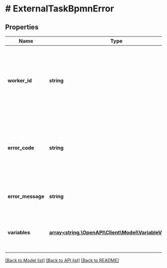 # # ExternalTaskBpmnError

## Properties

Name | Type | Description | Notes
------------ | ------------- | ------------- | -------------
**worker_id** | **string** | The id of the worker that reports the failure. Must match the id of the worker who has most recently locked the task. | [optional]
**error_code** | **string** | An error code that indicates the predefined error. It is used to identify the BPMN error handler. | [optional]
**error_message** | **string** | An error message that describes the error. | [optional]
**variables** | [**array<string,\OpenAPI\Client\Model\VariableValueDto>**](VariableValueDto.md) | A JSON object containing variable key-value pairs. | [optional]

[[Back to Model list]](../../README.md#models) [[Back to API list]](../../README.md#endpoints) [[Back to README]](../../README.md)
